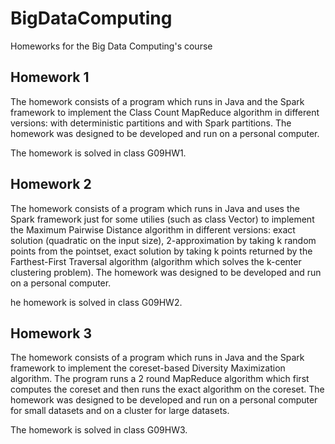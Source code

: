 # BigDataComputing
Homeworks for the Big Data Computing's course

## Homework 1
The homework consists of a program which runs in Java and the Spark framework to implement the Class Count MapReduce algorithm in different versions: with deterministic partitions and with Spark partitions. The homework was designed to be developed and run on a personal computer.

The homework is solved in class G09HW1.

## Homework 2
The homework consists of a program which runs in Java and uses the Spark framework just for some utilies (such as class Vector) to implement the Maximum Pairwise Distance algorithm in different versions: exact solution (quadratic on the input size), 2-approximation by taking k random points from the pointset, exact solution by taking k points returned by the Farthest-First Traversal algorithm (algorithm which solves the k-center clustering problem). The homework was designed to be developed and run on a personal computer.

he homework is solved in class G09HW2.

## Homework 3
The homework consists of a program which runs in Java and the Spark framework to implement the coreset-based Diversity Maximization algorithm. The program runs a 2 round MapReduce algorithm which first computes the coreset and then runs the exact algorithm on the coreset. The homework was designed to be developed and run on a personal computer for small datasets and on a cluster for large datasets.

The homework is solved in class G09HW3.

